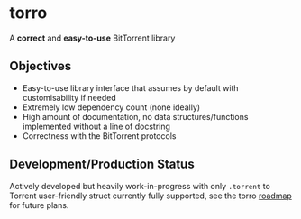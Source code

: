 # torro

A **correct** and **easy-to-use** BitTorrent library

## Objectives

- Easy-to-use library interface that assumes by default with customisability if needed
- Extremely low dependency count (none ideally)
- High amount of documentation, no data structures/functions implemented without a line of docstring
- Correctness with the BitTorrent protocols

## Development/Production Status

Actively developed but heavily work-in-progress with only `.torrent` to Torrent user-friendly struct currently fully supported, see the torro [roadmap](https://github.com/Owez/torro/issues/20) for future plans.
